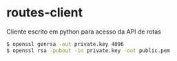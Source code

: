 # routes-client
Cliente escrito em python para acesso da API de rotas

```sh
$ openssl genrsa -out private.key 4096
$ openssl rsa -pubout -in private.key -out public.pem
```
